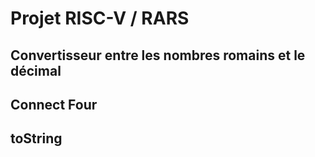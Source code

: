 # Projet RISC-V / RARS

## Convertisseur entre les nombres romains et le décimal

## Connect Four

## toString

